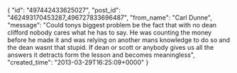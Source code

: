  {
   "id": "497442433625027",
   "post_id": "462493170453287_496727833696487",
   "from_name": "Carl Dunne",
   "message": "Could tonys biggest problem be the fact that with no dean clifford nobody cares what he has to say. He was counting the money before he made it and was relying on another mans knowledge to do so and the dean wasnt that stupid. If dean or scott or anybody gives us all the answers it detracts form the lesson and becomes meaningless",
   "created_time": "2013-03-29T16:25:09+0000"
 }
